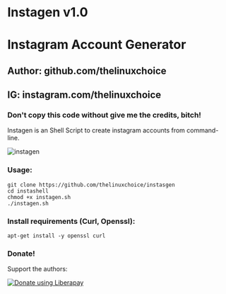 # Instagen v1.0
# Instagram Account Generator
## Author: github.com/thelinuxchoice
## IG: instagram.com/thelinuxchoice
### Don't copy this code without give me the credits, bitch!
Instagen is an Shell Script to create instagram accounts from command-line.

![instagen](https://user-images.githubusercontent.com/34893261/38256699-47b6e7a0-3735-11e8-915a-16f79ee12827.png)

### Usage:
```
git clone https://github.com/thelinuxchoice/instasgen
cd instashell
chmod +x instagen.sh
./instagen.sh
```

### Install requirements (Curl, Openssl):

```
apt-get install -y openssl curl
```
### Donate!
Support the authors:

<noscript><a href="https://liberapay.com/thelinuxchoice/donate"><img alt="Donate using Liberapay" src="https://liberapay.com/assets/widgets/donate.svg"></a></noscript>
